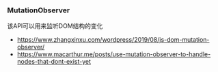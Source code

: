### MutationObserver

该API可以用来监听DOM结构的变化

- https://www.zhangxinxu.com/wordpress/2019/08/js-dom-mutation-observer/
- https://www.macarthur.me/posts/use-mutation-observer-to-handle-nodes-that-dont-exist-yet